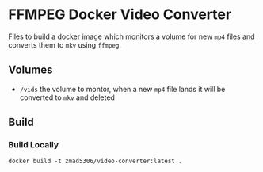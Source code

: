 # FFMPEG Docker Video Converter

Files to build a docker image which monitors a volume for new `mp4` files and converts them to `mkv` using `ffmpeg`.

## Volumes

- `/vids` the volume to montor, when a new `mp4` file lands it will be converted to `mkv` and deleted

## Build

### Build Locally

```#!/bin/bash
docker build -t zmad5306/video-converter:latest .
```